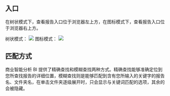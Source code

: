 ## 入口
在树状模式下，查看报告入口位于浏览器左上方，在图标模式下，查看报告入口位于浏览器右上方。

树状模式：
![](https://main.qcloudimg.com/raw/4de9547c0633e6858ec327084ba57343.png)
图标模式：
![](https://main.qcloudimg.com/raw/4611e81aa27266e3752cc317bb290a20.png)

## 匹配方式
商业智能分析 BI 提供了精确查找和模糊查找两种方式。精确查找能够准确定位到您所查找报告的详细位置，模糊查找则是能够匹配到含有您所输入的关键字的报告名、文件夹名，在单击文件夹逐级展开时，只会显示与关键词匹配的选项，其余的会被隐藏。
